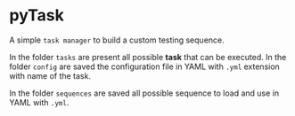 # pyTask

A simple `task manager` to build a custom testing sequence.

In the folder `tasks` are present all possible **task** that can be executed. In the folder `config` are saved the
configuration file in YAML with `.yml` extension with name of the task.

In the folder `sequences` are saved all possible sequence to load and use in YAML with `.yml`. 